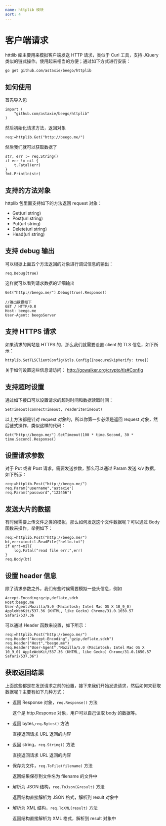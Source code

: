 ```yaml
---
name: httplib 模块
sort: 4
---
```


# 客户端请求
 
htttlib 库主要用来模拟客户端发送 HTTP 请求，类似于 Curl 工具，支持 JQuery 类似的链式操作。使用起来相当的方便；通过如下方式进行安装：

	go get github.com/astaxie/beego/httplib

## 如何使用

首先导入包

	import (
		"github.com/astaxie/beego/httplib"
	)	

然后初始化请求方法，返回对象

	req:=httplib.Get("http://beego.me/")

然后我们就可以获取数据了

	str, err := req.String()
	if err != nil {
		t.Fatal(err)
	}
	fmt.Println(str)
	
## 支持的方法对象

httplib 包里面支持如下的方法返回 request 对象：

- Get(url string)
- Post(url string)
- Put(url string)
- Delete(url string)
- Head(url string)

## 支持 debug 输出

可以根据上面五个方法返回的对象进行调试信息的输出：

	req.Debug(true)
	
这样就可以看到请求数据的详细输出
	
	Get("http://beego.me/").Debug(true).Response()
	
	//输出数据如下
	GET / HTTP/0.0
	Host: beego.me
	User-Agent: beegoServer

## 支持 HTTPS 请求

如果请求的网站是 HTTPS 的，那么我们就需要设置 client 的 TLS 信息，如下所示：

	httplib.SetTLSClientConfig(&tls.Config{InsecureSkipVerify: true})
	
关于如何设置这些信息请访问： http://gowalker.org/crypto/tls#Config			
	
## 支持超时设置

通过如下接口可以设置请求的超时时间和数据读取时间：

	SetTimeout(connectTimeout, readWriteTimeout)

以上方法都是针对 request 对象的，所以你第一步必须是返回 request 对象，然后链式操作，类似这样的代码：

	Get("http://beego.me/").SetTimeout(100 * time.Second, 30 * time.Second).Response()
	
## 设置请求参数

对于 Put 或者 Post 请求，需要发送参数，那么可以通过 Param 发送 k/v 数据，如下所示：

	req:=httplib.Post("http://beego.me/")
	req.Param("username","astaxie")
	req.Param("password","123456")
	
## 发送大片的数据

有时候需要上传文件之类的模拟，那么如何发送这个文件数据呢？可以通过 Body 函数来操作，举例如下：
	
	req:=httplib.Post("http://beego.me/")
	bt,err:=ioutil.ReadFile("hello.txt")
	if err!=nil{
		log.Fatal("read file err:",err)
	}
	req.Body(bt)
	
## 设置 header 信息

除了请求参数之外，我们有些时候需要模拟一些头信息，例如

	Accept-Encoding:gzip,deflate,sdch
	Host:beego.me
	User-Agent:Mozilla/5.0 (Macintosh; Intel Mac OS X 10_9_0) AppleWebKit/537.36 (KHTML, like Gecko) Chrome/31.0.1650.57 Safari/537.36
	
可以通过 Header 函数来设置，如下所示：

	req:=httplib.Post("http://beego.me/")
	req.Header("Accept-Encoding","gzip,deflate,sdch")
	req.Header("Host","beego.me")
	req.Header("User-Agent","Mozilla/5.0 (Macintosh; Intel Mac OS X 10_9_0) AppleWebKit/537.36 (KHTML, like Gecko) Chrome/31.0.1650.57 Safari/537.36")
	
## 获取返回结果

上面这些都是在发送请求之前的设置，接下来我们开始发送请求，然后如何来获取数据呢？主要有如下几种方式：
- 返回 Response 对象，`req.Response()` 方法

	这个是 http.Response 对象，用户可以自己读取 body 的数据等。

- 返回 bytes,`req.Bytes()` 方法

	直接返回请求 URL 返回的内容

- 返回 string，`req.String()` 方法

	直接返回请求 URL 返回的内容
	
- 保存为文件，`req.ToFile(filename)` 方法

	返回结果保存到文件名为 filename 的文件中
	
- 解析为 JSON 结构，`req.ToJson(&result)` 方法

	返回结构直接解析为 JSON 格式，解析到 result 对象中
	
- 解析为 XML 结构，`req.ToXML(result)` 方法

	返回结构直接解析为 XML 格式，解析到 result 对象中	
